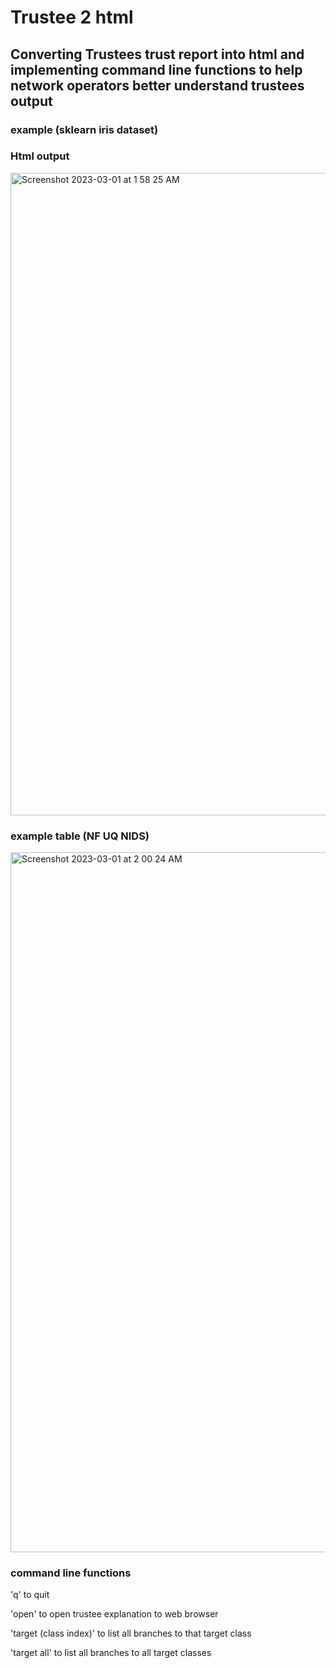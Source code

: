 # Trustee 2 html
## Converting Trustees trust report into html and implementing command line functions to help network operators better understand trustees output

### example (sklearn iris dataset)

### Html output
<img width="1028" alt="Screenshot 2023-03-01 at 1 58 25 AM" src="https://user-images.githubusercontent.com/91937163/222106158-cf434a7b-d39c-4f6f-8fd3-932a709a4e3f.png">

### example table (NF UQ NIDS)
<img width="1120" alt="Screenshot 2023-03-01 at 2 00 24 AM" src="https://user-images.githubusercontent.com/91937163/222106669-e210d0bb-de2a-4e3d-b576-5b44bee5e137.png">

### command line functions
 'q' to quit 
 
 'open' to open trustee explanation to web browser
 
 'target (class index)' to list all branches to that target class
 
 'target all' to list all branches to all target classes
